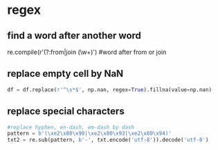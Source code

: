 # regex

## find a word after another word
  re.compile(r'(?:from|join (\w+)') #word after from or join
  
## replace empty cell by NaN
```python
df = df.replace(r'^\s*$', np.nan, regex=True).fillna(value=np.nan)
```    
  
## replace special characters
```python
#replace hyphen, en-dash, em-dash by dash
pattern = b'(\xe2\x80\x90|\xe2\x80\x93|\xe2\x80\x94)'
txt2 = re.sub(pattern, b'-', txt.encode('utf-8')).decode('utf-8')
```  